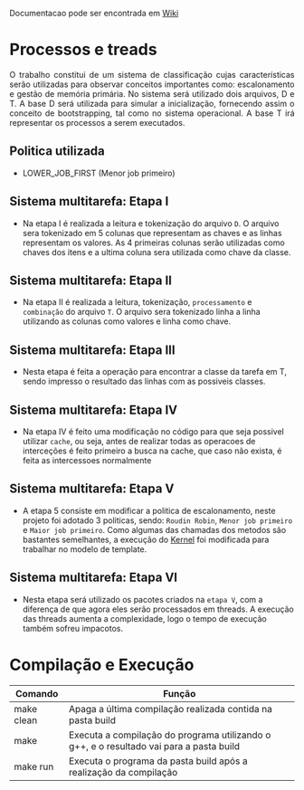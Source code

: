 Documentacao pode ser encontrada em [Wiki](https://github.com/danieldiv/processos-e-threads/wiki)

# Processos e treads

<p align="justify">
	O trabalho constitui de um sistema de classificação cujas características serão utilizadas para observar conceitos importantes como: escalonamento e gestão de memória primária. No sistema será utilizado dois arquivos, D e T. A base D será utilizada para simular a inicialização, fornecendo assim o conceito de bootstrapping, tal como no sistema operacional. A base T irá representar os processos a serem executados.
</p>

<!-- ## Menu

![Scrennshot](src/resource/imgs/menuPrincipal.png)

- 1. Faz o escalonamento dos processos utilizando a politica Roudin Robin
- 2. Faz o escalonamento dos processos utilizando a politica Menor job primeiro
- 3. Faz o escalonamento dos processos utilizando a politica Maior job primeiro -->

## Politica utilizada

- LOWER_JOB_FIRST (Menor job primeiro)

## Sistema multitarefa: Etapa I

- Na etapa I é realizada a leitura e tokenização do arquivo `D`. O arquivo sera tokenizado em 5 colunas que representam as chaves e as linhas representam os valores. As 4 primeiras colunas serão utilizadas como chaves dos itens e a ultima coluna sera utilizada como chave da classe.

## Sistema multitarefa: Etapa II

- Na etapa II é realizada a leitura, tokenização, `processamento` e `combinação` do arquivo `T`. O arquivo sera tokenizado linha a linha utilizando as colunas como valores e linha como chave.

## Sistema multitarefa: Etapa III

- Nesta etapa é feita a operação para encontrar a classe da tarefa em T, sendo impresso o resultado das linhas com as possiveis classes.

## Sistema multitarefa: Etapa IV

- Na etapa IV é feito uma modificação no código para que seja possivel utilizar `cache`, ou seja, antes de realizar todas as operacoes de interceções é feito primeiro a busca na cache, que caso não exista, é feita as intercessoes normalmente

## Sistema multitarefa: Etapa V

- A etapa 5 consiste em modificar a politica de escalonamento, neste projeto foi adotado 3 politicas, sendo: `Roudin Robin`, `Menor job primeiro` e `Maior job primeiro`. Como algumas das chamadas dos metodos são bastantes semelhantes, a execução do [Kernel](https://github.com/danieldiv/processos-e-threads/blob/main/src/include/kernel.hpp) foi modificada para trabalhar no modelo de template.

## Sistema multitarefa: Etapa VI

- Nesta etapa será utilizado os pacotes criados na `etapa V`, com a diferença de que agora eles serão processados em threads. A execução das threads aumenta a complexidade, logo o tempo de execução também sofreu impacotos.

# Compilação e Execução

| Comando    | Função                                                                                  |
| ---------- | --------------------------------------------------------------------------------------- |
| make clean | Apaga a última compilação realizada contida na pasta build                              |
| make       | Executa a compilação do programa utilizando o g++, e o resultado vai para a pasta build |
| make run   | Executa o programa da pasta build após a realização da compilação                       |
